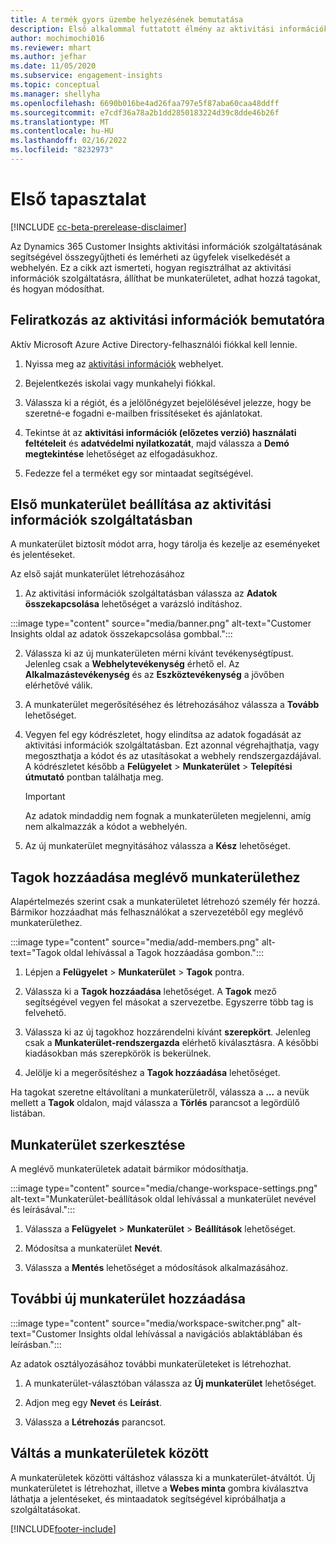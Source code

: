 ```yaml
---
title: A termék gyors üzembe helyezésének bemutatása
description: Első alkalommal futtatott élmény az aktivitási információk szolgáltatás beállításával.
author: mochimochi016
ms.reviewer: mhart
ms.author: jefhar
ms.date: 11/05/2020
ms.subservice: engagement-insights
ms.topic: conceptual
ms.manager: shellyha
ms.openlocfilehash: 6690b016be4ad26faa797e5f87aba60caa48ddff
ms.sourcegitcommit: e7cdf36a78a2b1dd2850183224d39c8dde46b26f
ms.translationtype: MT
ms.contentlocale: hu-HU
ms.lasthandoff: 02/16/2022
ms.locfileid: "8232973"
---
```

# <a name="first-run-experience"></a>Első tapasztalat

[!INCLUDE [cc-beta-prerelease-disclaimer](includes/cc-beta-prerelease-disclaimer.md)]

Az Dynamics 365 Customer Insights aktivitási információk szolgáltatásának segítségével összegyűjtheti és lemérheti az ügyfelek viselkedését a webhelyén. Ez a cikk azt ismerteti, hogyan regisztrálhat az aktivitási információk szolgáltatásra, állíthat be munkaterületet, adhat hozzá tagokat, és hogyan módosíthat.

## <a name="sign-up-for-a-demo-of-engagement-insights"></a>Feliratkozás az aktivitási információk bemutatóra

Aktív Microsoft Azure Active Directory-felhasználói fiókkal kell lennie. 

1. Nyissa meg az [aktivitási információk](https://home.ci.ai.dynamics.com/app/engagement-insights) webhelyet. 

1. Bejelentkezés iskolai vagy munkahelyi fiókkal.

1. Válassza ki a régiót, és a jelölőnégyzet bejelölésével jelezze, hogy be szeretné-e fogadni e-mailben frissítéseket és ajánlatokat.

1. Tekintse át az **aktivitási információk (előzetes verzió) használati feltételeit** és **adatvédelmi nyilatkozatát**, majd válassza a **Demó megtekintése** lehetőséget az elfogadásukhoz.

1. Fedezze fel a terméket egy sor mintaadat segítségével. 

## <a name="set-up-your-first-workspace-in-engagement-insights"></a>Első munkaterület beállítása az aktivitási információk szolgáltatásban

A munkaterület biztosít módot arra, hogy tárolja és kezelje az eseményeket és jelentéseket.

Az első saját munkaterület létrehozásához

1. Az aktivitási információk szolgáltatásban válassza az **Adatok összekapcsolása** lehetőséget a varázsló indításhoz. 

:::image type="content" source="media/banner.png" alt-text="Customer Insights oldal az adatok összekapcsolása gombbal.":::

2. Válassza ki az új munkaterületen mérni kívánt tevékenységtípust. Jelenleg csak a **Webhelytevékenység** érhető el. Az **Alkalmazástevékenység** és az **Eszköztevékenység** a jövőben elérhetővé válik.

1. A munkaterület megerősítéséhez és létrehozásához válassza a **Tovább** lehetőséget.

1. Vegyen fel egy kódrészletet, hogy elindítsa az adatok fogadását az aktivitási információk szolgáltatásban. Ezt azonnal végrehajthatja, vagy megoszthatja a kódot és az utasításokat a webhely rendszergazdájával. A kódrészletet később a **Felügyelet** > **Munkaterület** > **Telepítési útmutató** pontban találhatja meg.

   > [!IMPORTANT]
   > Az adatok mindaddig nem fognak a munkaterületen megjelenni, amíg nem alkalmazzák a kódot a webhelyén.

1. Az új munkaterület megnyitásához válassza a **Kész** lehetőséget. 

## <a name="add-members-to-an-existing-workspace"></a>Tagok hozzáadása meglévő munkaterülethez

Alapértelmezés szerint csak a munkaterületet létrehozó személy fér hozzá. Bármikor hozzáadhat más felhasználókat a szervezetéből egy meglévő munkaterülethez.

:::image type="content" source="media/add-members.png" alt-text="Tagok oldal lehívással a Tagok hozzáadása gombon.":::

1. Lépjen a **Felügyelet** > **Munkaterület** > **Tagok** pontra.

2. Válassza ki a **Tagok hozzáadása** lehetőséget. A **Tagok** mező segítségével vegyen fel másokat a szervezetbe. Egyszerre több tag is felvehető.

3. Válassza ki az új tagokhoz hozzárendelni kívánt **szerepkört**. Jelenleg csak a **Munkaterület-rendszergazda** elérhető kiválasztásra. A későbbi kiadásokban más szerepkörök is bekerülnek.

4. Jelölje ki a megerősítéshez a **Tagok hozzáadása** lehetőséget.

Ha tagokat szeretne eltávolítani a munkaterületről, válassza a **...** a nevük mellett a **Tagok** oldalon, majd válassza a **Törlés** parancsot a legördülő listában.

## <a name="edit-a-workspace"></a>Munkaterület szerkesztése

A meglévő munkaterületek adatait bármikor módosíthatja.

:::image type="content" source="media/change-workspace-settings.png" alt-text="Munkaterület-beállítások oldal lehívással a munkaterület nevével és leírásával.":::

1. Válassza a **Felügyelet** > **Munkaterület** > **Beállítások** lehetőséget.

1. Módosítsa a munkaterület **Nevét**.

1. Válassza a **Mentés** lehetőséget a módosítások alkalmazásához.

## <a name="add-another-new-workspace"></a>További új munkaterület hozzáadása

:::image type="content" source="media/workspace-switcher.png" alt-text="Customer Insights oldal lehívással a navigációs ablaktáblában és leírásban.":::

Az adatok osztályozásához további munkaterületeket is létrehozhat.

1. A munkaterület-választóban válassza az **Új munkaterület** lehetőséget.

1. Adjon meg egy **Nevet** és **Leírást**.

1. Válassza a **Létrehozás** parancsot.

## <a name="switch-between-workspaces"></a>Váltás a munkaterületek között

A munkaterületek közötti váltáshoz válassza ki a munkaterület-átváltót. Új munkaterületet is létrehozhat, illetve a **Webes minta** gombra kiválasztva láthatja a jelentéseket, és mintaadatok segítségével kipróbálhatja a szolgáltatásokat. 



[!INCLUDE[footer-include](../includes/footer-banner.md)]